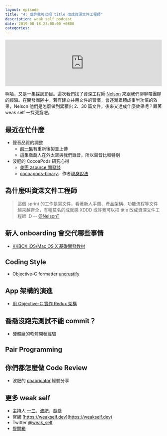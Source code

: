 ```yaml
---
layout: episode
title: "4: 或許我可以把 title 改成資深文件工程師"
description: weak self podcast
date: 2019-08-18 23:00:00 +0800
categories: 
---
```

<iframe src="https://www.listennotes.com/embedded/e/1e2ab914c52c44aaa3ebe0969ddc62fb/" width="100%" style="width: 1px; min-width: 100%;" frameborder="0" scrolling="no"></iframe>

啊哈，又是一集採訪節目。這次我們找了資深工程師 [Nelson](https://twitter.com/@NelsonT) 來跟我們聊聊帶團隊的經驗。在開發團隊中，若有建立共用文件的習慣，會逐漸累積成事半功倍的效果，Nelson 他們是怎麼做到累積出 2、30 篇文件，後來又達成什麼效果呢？跟著 weak self 一探究竟吧。

## 最近在忙什麼
* 聲音品質的調整
    * [前一集](https://weakself.dev/episodes/3)有重新後製並上傳
    * 這集喬喬人在外太空與我們錄音，所以聲音比較特別
* 波肥的 CocoaPods 研究心得
    * [美團 zsource 開發談](https://mp.weixin.qq.com/s/3qcv1NW4-ce87cvAS4Jsxg)
    * [cocoapods-binary](https://github.com/leavez/cocoapods-binary)，作者[現身說法](https://twitter.com/leav3z/status/1161090820897771521)

## 為什麼叫資深文件工程師
> 這個 sprint 的工作是寫文件，看著新人手冊、產品架構、功能流程等文件越來越齊全，有種莫名的成就感 XDDD
> 或許我可以把 title 改成資深文件工程師 :D
> -- [@NelsonT](https://twitter.com/NelsonT/status/1151029422457151488?s=20)

## 新人 onboarding 會交代哪些事情

* [KKBOX iOS/Mac OS X 基礎開發教材](https://zonble.gitbooks.io/kkbox-ios-dev/content/)

## Coding Style

* Objective-C formatter [uncrustify](https://github.com/uncrustify/uncrustify)

## App 架構的演進

* [用 Objective-C 實作 Redux 架構](http://nelson.logdown.com/posts/2016/08/03/redux-in-objective-c)

## 喬喬沒跑完測試不能 commit？

* 硬體廠的軟體開發經驗

## Pair Programming

## 你們都怎麼做 Code Review

* 波肥的 [phabricator](https://phacility.com/phabricator/) 經驗分享

## 更多 weak self

* 主持人 [一三](https://twitter.com/@ethanhuang13)、[波肥](https://twitter.com/@PofatTseng)、[喬喬](https://twitter.com/@joe_trash_talk)
* 官網 [https://weakself.dev](https://weakself.dev)
* Twitter [@weak_self](https://twitter.com/weak_self)
* [提問箱](https://peing.net/zh-TW/weak_self)